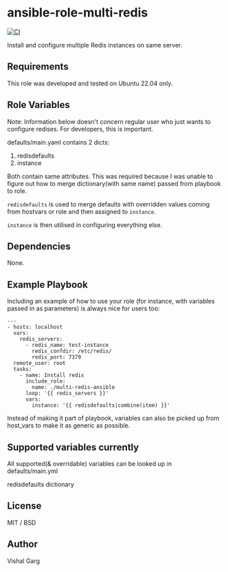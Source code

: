 ansible-role-multi-redis
=========

[![CI](https://github.com/codeanotherday/ansible-role-multi-redis/actions/workflows/ci.yml/badge.svg?branch=master)](https://github.com/codeanotherday/ansible-role-multi-redis/actions/workflows/ci.yml)

Install and configure multiple Redis instances on same server.

Requirements
------------

This role was developed and tested on Ubuntu 22.04 only.

Role Variables
--------------

Note: Information below doesn't concern regular user who just wants to configure redises. For developers, this is important.

defaults/main.yaml contains 2 dicts:
1. redisdefaults
2. instance

Both contain same attributes. This was required because I was unable to figure out how to merge dictionary(with same name) passed from playbook to role.

`redisdefaults` is used to merge defaults with overridden values coming from hostvars or role and then assigned to `instance`.

`instance` is then utilised in configuring everything else.

Dependencies
------------

None.

Example Playbook
----------------

Including an example of how to use your role (for instance, with variables passed in as parameters) is always nice for users too:

    ---
    - hosts: localhost
      vars:
        redis_servers:
          - redis_name: test-instance
            redis_confdir: /etc/redis/
            redis_port: 7379
      remote_user: root
      tasks:
        - name: Install redis
          include_role:
            name: ./multi-redis-ansible
          loop: '{{ redis_servers }}'
          vars:
            instance: '{{ redisdefaults|combine(item) }}'

Instead of making it part of playbook, variables can also be picked up from host_vars to make it as generic as possible.

Supported variables currently
-------
All supported(& overridable) variables can be looked up in defaults/main.yml

redisdefaults dictionary

License
-------

MIT / BSD

Author
-------
Vishal Garg
